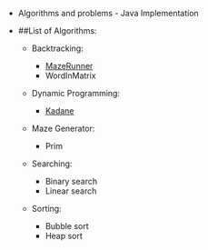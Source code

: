 * Algorithms and problems - Java Implementation
* ##List of Algorithms:
	
	* Backtracking:
		* [MazeRunner](https://github.com/pratham87/Algorithms/blob/master/src/main/java/backtracking/MazeRunner.java)
		* WordInMatrix
		
	* Dynamic Programming:
		* [Kadane](https://github.com/pratham87/Algorithms/blob/master/src/main/java/dynamicProgramming/Kadane.java)
		
	* Maze Generator:
		* Prim
		
	* Searching:
		* Binary search
		* Linear search
	
	* Sorting:
		* Bubble sort
		* Heap sort
